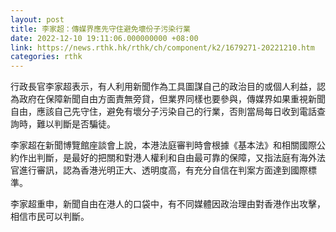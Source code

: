 ```yaml
---
layout: post
title: 李家超：傳媒界應先守住避免壞份子污染行業
date: 2022-12-10 19:11:06.000000000 +08:00
link: https://news.rthk.hk/rthk/ch/component/k2/1679271-20221210.htm
categories: rthk
---
```


行政長官李家超表示，有人利用新聞作為工具圖謀自己的政治目的或個人利益，認為政府在保障新聞自由方面責無旁貸，但業界同樣也要參與，傳媒界如果重視新聞自由，應該自己先守住，避免有壞分子污染自己的行業，否則當局每日收到電話查詢時，難以判斷是否騙徒。

李家超在新聞博覽館座談會上說，本港法庭審判時會根據《基本法》和相關國際公約作出判斷，是最好的把關和對港人權利和自由最可靠的保障，又指法庭有海外法官進行審訊，認為香港光明正大、透明度高，有充分自信在判案方面達到國際標準。

李家超重申，新聞自由在港人的口袋中，有不同媒體因政治理由對香港作出攻擊，相信市民可以判斷。
